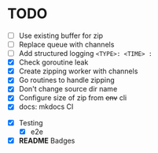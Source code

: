 # TODO

- [ ] Use existing buffer for zip
- [ ] Replace queue with channels
- [ ] Add structured logging `<TYPE>: <TIME> :`
- [x] Check goroutine leak
- [x] Create zipping worker with channels
- [x] Go routines to handle zipping
- [x] Don't change source dir name
- [x] Configure size of zip from ~~env~~ cli
- [x] docs: mkdocs CI
<!-- Was part of resizer CLI - [x] What if photo size is less then given zip size -->
- [x] Testing
  - [x] e2e
- [x] **README** Badges
